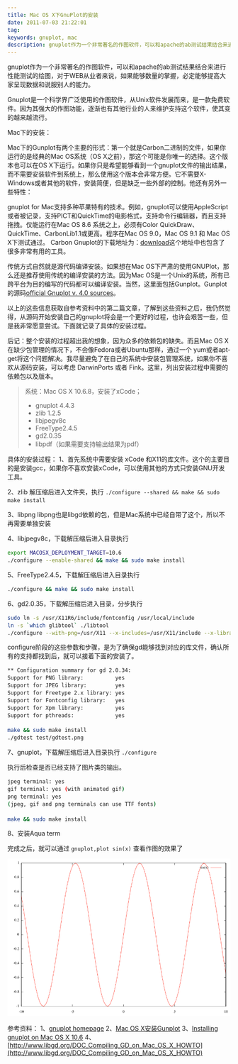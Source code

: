 ```yaml
---
title: Mac OS X下GnuPlot的安装
date: 2011-07-03 21:22:01
tag: 
keywords: gnuplot, mac
description: gnuplot作为一个非常著名的作图软件，可以和apache的ab测试结果结合来进行性能测试的绘图，对于WEB从业者来说，如果能够数量的掌握，必定能够提高大家呈现数据和说服别人的能力。
---
```


gnuplot作为一个非常著名的作图软件，可以和apache的ab测试结果结合来进行性能测试的绘图，对于WEB从业者来说，如果能够数量的掌握，必定能够提高大家呈现数据和说服别人的能力。

Gnuplot是一个科学界广泛使用的作图软件，从Unix软件发展而来，是一款免费软件。因为其强大的作图功能，逐渐也有其他行业的人来维护支持这个软件，使其变的越来越流行。


Mac下的安装：

Mac下的Gunplot有两个主要的形式：第一个就是Carbon二进制的文件，如果你运行的是经典的Mac OS系统（OS X之前），那这个可能是你唯一的选择。这个版本也可以在OS X下运行。如果你只是希望能够看到一个gnuplot文件的输出结果，而不需要安装软件到系统上，那么使用这个版本会非常方便。它不需要X-Windows或者其他的软件，安装简便，但是缺乏一些外部的控制。他还有另外一些特性：

gnuplot for Mac支持多种苹果特有的技术。例如，gnuplot可以使用AppleScript或者被记录，支持PICT和QuickTime的电影格式，支持命令行编辑器，而且支持拖拽。仅能运行在Mac OS 8.6 系统之上，必须有Color QuickDraw、QuickTime、CarbonLib1.1或更高。程序在Mac OS 9.0，Mac OS 9.1 和 Mac OS X下测试通过。
Carbon Gnuplot的下载地址为：[download](http://web.me.com/chibaf/math/carboncocoa/)这个地址中也包含了很多非常有用的工具。

传统方式自然就是源代码编译安装。如果想在Mac OS下严肃的使用GNUPlot，那么还是推荐使用传统的编译安装的方法。因为Mac OS是一个Unix的系统，所有已跨平台为目的编写的代码都可以编译安装。当然，这里面包括Gunplot。Gunplot的源码[official Gnuplot v. 4.0 sources](http://www.gnuplot.info/)。


以上的这些信息获取自参考资料中的第二篇文章，了解到这些资料之后，我仍然觉得，从源码开始安装自己的gnuplot将会是一个更好的过程，也许会艰苦一些，但是我非常愿意尝试。下面就记录了具体的安装过程。


后记：整个安装的过程超出我的想象，因为众多的依赖包的缺失。而且Mac OS X在缺少包管理的情况下，不会像Fedora或者Ubuntu那样，通过一个 yum或者apt-get将这个问题解决。我尽量避免了在自己的系统中安装包管理系统，如果你不喜欢从源码安装，可以考虑 DarwinPorts 或者 Fink。这里，列出安装过程中需要的依赖包以及版本。

> 系统：Mac OS X 10.6.8，安装了xCode；
>
> * gnuplot 4.4.3
> * zlib 1.2.5
> * libjpegv8c
> * FreeType2.4.5
> * gd2.0.35
> * libpdf（如果需要支持输出结果为pdf）

具体的安装过程：
1、首先系统中需要安装 xCode 和X11的库文件。这个的主要目的是安装gcc，如果你不喜欢安装xCode，可以使用其他的方式只安装GNU开发工具。

2、zlib
解压缩后进入文件夹，执行
`./configure --shared && make && sudo make install`

3、libpng
libpng也是libgd依赖的包，但是Mac系统中已经自带了这个，所以不再需要单独安装

4、libjpegv8c，下载解压缩后进入目录执行
```sh
export MACOSX_DEPLOYMENT_TARGET=10.6
./configure --enable-shared && make && sudo make install
```

5、FreeType2.4.5，下载解压缩后进入目录执行
```sh
./configure && make && sudo make install
```

6、gd2.0.35，下载解压缩后进入目录，分步执行
```sh
sudo ln -s /usr/X11R6/include/fontconfig /usr/local/include
ln -s `which glibtool` ./libtool
./configure --with-png=/usr/X11 --x-includes=/usr/X11/include --x-libraries=/usr/X11/lib
```

configure阶段的这些参数和步骤，是为了确保gd能够找到对应的库文件，确认所有的支持都找到后，就可以接着下面的安装了。
```sh
** Configuration summary for gd 2.0.34:
Support for PNG library:          yes
Support for JPEG library:         yes
Support for Freetype 2.x library: yes
Support for Fontconfig library:   yes
Support for Xpm library:          yes
Support for pthreads:             yes

make && sudo make install
./gdtest test/gdtest.png
```

7、gnuplot，下载解压缩后进入目录执行
`./configure`

执行后检查是否已经支持了图片类的输出。
```sh
jpeg terminal: yes
gif terminal: yes (with animated gif)
png terminal: yes
(jpeg, gif and png terminals can use TTF fonts)

make && sudo make install
```

8、安装Aqua term

完成之后，就可以通过 `gnuplot,plot sin(x)` 查看作图的效果了

![](./20110703-install-gnuplot/xxx.png)

参考资料：
1、[gnuplot homepage](http://www.gnuplot.info/)
2、[Mac OS X安装Gunplot](http://mac-tone.blogspot.com/2009/04/gnuplot-on-mac-osx.html)
3、[Installing gnuplot on Mac OS X 10.6](http://www.dansanderson.com/blog/2011/03/installing-gnuplot-on-mac-os-x-106.html)
4、[http://www.libgd.org/DOC_Compiling_GD_on_Mac_OS_X_HOWTO](http://www.libgd.org/DOC_Compiling_GD_on_Mac_OS_X_HOWTO)